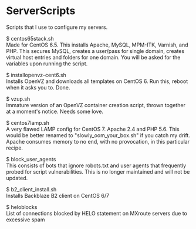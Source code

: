 ServerScripts
=============

Scripts that I use to configure my servers.

$ centos65stack.sh<br>
Made for CentOS 6.5. This installs Apache, MySQL, MPM-ITK, Varnish, and PHP. This secures MySQL, creates a user/pass for single domain, creates virtual host entries and folders for one domain. You will be asked for the variables upon running the script.

$ installopenvz-cent6.sh<br>
Installs OpenVZ and downloads all templates on CentOS 6. Run this, reboot when it asks you to. Done.

$ vzup.sh<br>
Immature version of an OpenVZ container creation script, thrown together at a moment's notice. Needs some love.

$ centos7lamp.sh<br>
A very flawed LAMP config for CentOS 7. Apache 2.4 and PHP 5.6. This would be better renamed to "slowly_oom_your_box.sh" if you catch my drift. Apache consumes memory to no end, with no provocation, in this particular recipe.

$ block_user_agents<br>
This consists of bots that ignore robots.txt and user agents that frequently probed for script vulnerabilities. This is no longer maintained and will not be updated.

$ b2_client_install.sh<br>
Installs Backblaze B2 client on CentOS 6/7

$ heloblocks<br>
List of connections blocked by HELO statement on MXroute servers due to excessive spam
